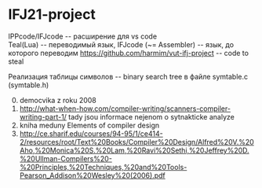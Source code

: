 # IFJ21-project

IPPcode/IFJcode -- расширение для vs code  
Teal(Lua) -- переводимый язык, IFJcode (~= Assembler) -- язык, до которого переводим
https://github.com/harmim/vut-ifj-project -- code to steal  

Реализация таблицы символов -- binary search tree в файле symtable.c (symtable.h)  

0. democvika z roku 2008  
1. http://what-when-how.com/compiler-writing/scanners-compiler-writing-part-1/ tady jsou informace nejenom o sytnakticke analyze  
2. kniha meduny Elements of compiler design 
3. http://ce.sharif.edu/courses/94-95/1/ce414-2/resources/root/Text%20Books/Compiler%20Design/Alfred%20V.%20Aho,%20Monica%20S.%20Lam,%20Ravi%20Sethi,%20Jeffrey%20D.%20Ullman-Compilers%20-%20Principles,%20Techniques,%20and%20Tools-Pearson_Addison%20Wesley%20(2006).pdf  
